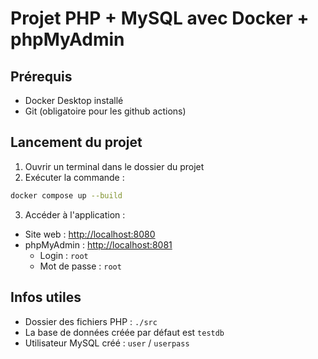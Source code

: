 # Projet PHP + MySQL avec Docker + phpMyAdmin

## Prérequis

- Docker Desktop installé
- Git (obligatoire pour les github actions)

## Lancement du projet

1. Ouvrir un terminal dans le dossier du projet
2. Exécuter la commande :

```bash
docker compose up --build
```

3. Accéder à l'application :

- Site web : [http://localhost:8080](http://localhost:8080)
- phpMyAdmin : [http://localhost:8081](http://localhost:8081)
  - Login : `root`
  - Mot de passe : `root`

## Infos utiles

- Dossier des fichiers PHP : `./src`
- La base de données créée par défaut est `testdb`
- Utilisateur MySQL créé : `user` / `userpass`
